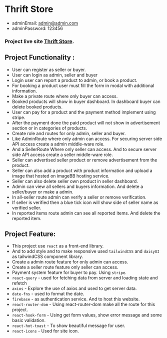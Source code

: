 # Thrift Store

- adminEmail: admin@admin.com
- adminPassword: 123456

### Project live site [Thrift Store](https://thrift-store-88291.web.app/).

## Project Functionality :

- User can register as seller or buyer.
- User can login as admin, seller and buyer
- Login user can report a product to admin, or book a product.
- For booking a product user must fill the form in modal with additional information.
- Make a private route where only buyer can access.
- Booked products will show in buyer dashboard. In dashboard buyer can delete booked products.
- User can pay for a product and the payment method implement using stripe.
- After the payment done the paid product will not show in advertisement section or in categories of products.
- Create role and routes for only admin, seller and buyer.
- Like AdminRoute where only admin can access. For securing server side API access create a admin middle-ware role.
- And a SellerRoute Where only seller can access. And to secure server side API access create a seller middle-ware role.
- Seller can advertised seller product or remove advertisement from the product.
- Seller can also add a product with product information and upload a image that hosted on imageBB hosting service.
- Seller can also delete seller own product in seller dashboard.
- Admin can view all sellers and buyers information. And delete a seller/buyer or make a admin.
- In all-seller route admin can verify a seller or remove verification.
- If seller is verified then a blue tick icon will show side of seller name as verified seller.
- In reported items route admin can see all reported items. And delete the reported item.

## Project Feature:

- This project use <code>react</code> as a front-end library.
- And to add style and to make responsive used <code>tailwindCSS</code>
  and <code>daisyUI</code> as tailwindCSS component library.
- Create a admin route feature for only admin can access.
- Create a seller route feature only seller can access.
- Payment system feature for buyer to pay. Using <code>stripe</code>.
- <code>react-query</code> - used for fetching data from server and loading state and refetch
- <code>axios</code> - Explore the use of axios and used to get server data.
- <code>date-fns</code> - used to format the date.
- <code>firebase</code> - as authentication service. And to host this website.
- <code>react-router-dom</code> - Using react-router-dom make all the route for this project.
- <code>react-hook-form</code> - Using get form values, show error message and some basic validation.
- <code>react-hot-toast</code> - To show beautiful message for user.
- <code>react-icons</code> - Used for site icon.
